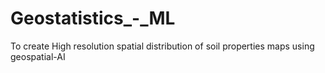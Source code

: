 # Geostatistics_-_ML
To create High resolution spatial distribution of soil properties maps using geospatial-AI

